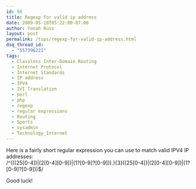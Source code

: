 ```yaml
---
id: 56
title: Regexp for valid ip address
date: 2009-05-10T05:22:00-07:00
author: Yonah Russ
layout: post
permalink: /tips/regexp-for-valid-ip-address.html
dsq_thread_id:
  - "557396221"
tags:
  - Classless Inter-Domain Routing
  - Internet Protocol
  - Internet Standards
  - IP address
  - IPV4
  - IVI Translation
  - perl
  - php
  - regexp
  - regular expressions
  - Routing
  - Sports
  - sysadmin
  - Technology_Internet
---
```

Here is a fairly short regular expression you can use to match valid IPV4 IP addresses:  
/^(((25\[0-4])|(2[0-4\]\[0-9\])|(1?\[0-9]?[0-9]))\.){3}((25[0-4])|(2[0-4\]\[0-9\])|(1?[0-9]?[0-9]))$/

Good luck!
